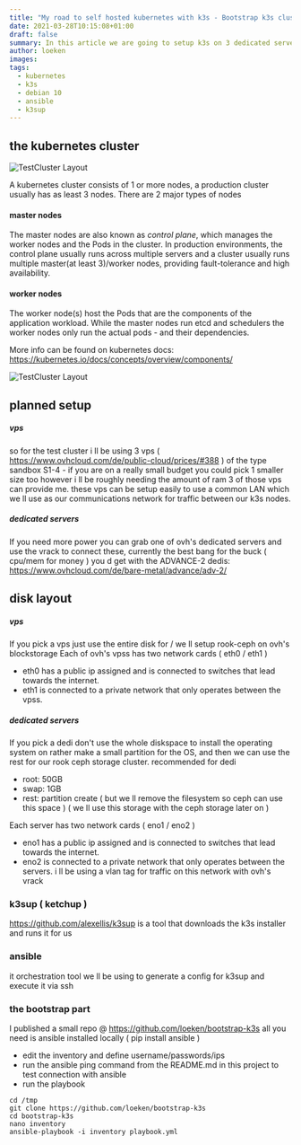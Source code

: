 ```yaml
---
title: "My road to self hosted kubernetes with k3s - Bootstrap k3s cluster using ansible and k3sup on debian 10"
date: 2021-03-28T10:15:08+01:00
draft: false
summary: In this article we are going to setup k3s on 3 dedicated servers, we ll be using k3sup to do most of the work and trigger the setup by using an ansible playbook
author: loeken
images:
tags:
  - kubernetes
  - k3s
  - debian 10
  - ansible
  - k3sup
---
```

## the kubernetes cluster

![TestCluster Layout](/media/img/components-of-kubernetes.svg)

A kubernetes cluster consists of 1 or more nodes, a production cluster usually has as least 3 nodes. There are 2 major types of nodes
#### master nodes
The master nodes are also known as <i>control plane</i>, which manages the worker nodes and the Pods in the cluster. In production environments, the control plane usually runs across multiple servers and a cluster usually runs multiple master(at least 3)/worker nodes, providing fault-tolerance and high availability.

#### worker nodes
The worker node(s) host the Pods that are the components of the application workload. While the master nodes run etcd and schedulers the worker nodes only run the actual pods - and their dependencies.

More info can be found on kubernetes docs: https://kubernetes.io/docs/concepts/overview/components/

<div class="row">
<div class="col-sm-6">

![TestCluster Layout](/media/img/k3s_testlab_02.png)

</div>
<div class="col-sm-6">

## planned setup

##### vps
so for the test cluster i ll be using 3 vps ( https://www.ovhcloud.com/de/public-cloud/prices/#388 ) of the type sandbox S1-4 - if you are on a really small budget you could pick 1 smaller size too however i ll be roughly needing the amount of ram 3 of those vps can provide me. these vps can be setup easily to use a common LAN which we ll use as our communications network for traffic between our k3s nodes.

##### dedicated servers
If you need more power you can grab one of ovh's dedicated servers and use the vrack to connect these, currently the best bang for the buck ( cpu/mem for money ) you d get with the ADVANCE-2 dedis: https://www.ovhcloud.com/de/bare-metal/advance/adv-2/


## disk layout
##### vps
If you pick a vps just use the entire disk for / we ll setup rook-ceph on ovh's blockstorage
Each of ovh's vpss has two network cards ( eth0 / eth1 ) 

- eth0 has a public ip assigned and is connected to switches that lead towards the internet.
- eth1 is connected to a private network that only operates between the vpss.
##### dedicated servers
If you pick a dedi don't use the whole diskspace to install the operating system on rather make a small partition for the OS, and then we can use the rest for our rook ceph storage cluster.
recommended for dedi
- root: 50GB
- swap:  1GB
- rest: partition create ( but we ll remove the filesystem so ceph can use this space ) ( we ll use this storage with the ceph storage later on )


Each server has two network cards ( eno1 / eno2 ) 

- eno1 has a public ip assigned and is connected to switches that lead towards the internet.
- eno2 is connected to a private network that only operates between the servers. i ll be using a vlan tag for traffic on this network with ovh's vrack

</div>
</div>





### k3sup ( ketchup )
https://github.com/alexellis/k3sup is a tool that downloads the k3s installer and runs it for us

### ansible
it orchestration tool we ll be using to generate a config for k3sup and execute it via ssh

### the bootstrap part

I published a small repo @ https://github.com/loeken/bootstrap-k3s all you need is ansible installed locally ( pip install ansible ) 
- edit the inventory and define username/passwords/ips
- run the ansible ping command from the README.md in this project to test connection with ansible
- run the playbook

```
cd /tmp
git clone https://github.com/loeken/bootstrap-k3s
cd bootstrap-k3s
nano inventory 
ansible-playbook -i inventory playbook.yml
```